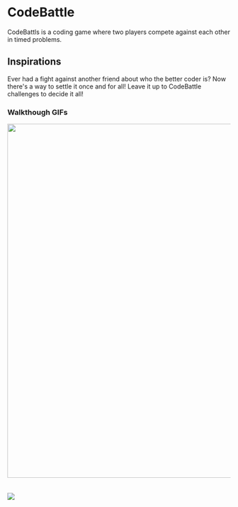 # CodeBattle #

CodeBattls is a coding game where two players compete against each other in timed problems. 


## Inspirations ##
Ever had a fight against another friend about who the better coder is? Now there's a way to settle it once and for all! Leave it up to CodeBattle challenges to decide it all!

### Walkthough GIFs
<img src="http://g.recordit.co/rMCdYGTBnx.gif" width = 800><br><br><br>
<img src = "http://g.recordit.co/nft3i6JnE9.gif"><br>

